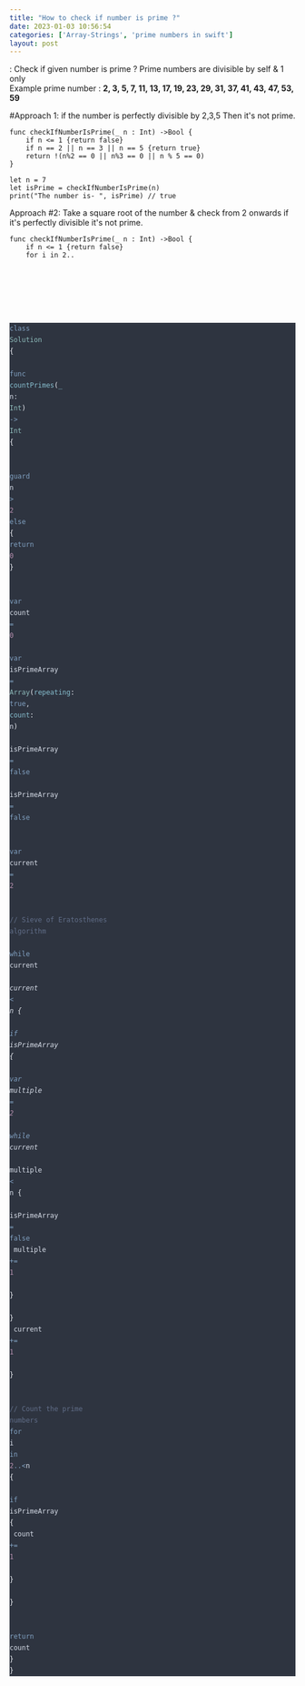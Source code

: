 ```yaml
---
title: "How to check if number is prime ?"
date: 2023-01-03 10:56:54
categories: ['Array-Strings', 'prime numbers in swift']
layout: post
---
```


<!-- wp:paragraph -->
: Check if given number is prime ? Prime numbers are divisible by self & 1 only<br>Example prime number :  <strong>2, 3, 5, 7, 11, 13, 17, 19, 23, 29, 31, 37, 41, 43, 47, 53, 59</strong>


<!-- /wp:paragraph -->

<!-- wp:paragraph -->
#Approach 1:  if the number is perfectly divisible by 2,3,5 Then it's not prime.


<!-- /wp:paragraph -->

<!-- wp:code -->
<pre class="wp-block-code"><code lang="swift" class="language-swift">func checkIfNumberIsPrime(_ n : Int) ->Bool {
    if n <= 1 {return false}
    if n == 2 || n == 3 || n == 5 {return true}
    return !(n%2 == 0 || n%3 == 0 || n % 5 == 0)
}

let n = 7
let isPrime = checkIfNumberIsPrime(n)
print("The number is- ", isPrime) // true</code></pre>
<!-- /wp:code -->

<!-- wp:paragraph -->
Approach #2: Take a square root of the number & check from 2 onwards if it's perfectly divisible it's not prime.


<!-- /wp:paragraph -->

<!-- wp:code -->
<pre class="wp-block-code"><code lang="swift" class="language-swift">func checkIfNumberIsPrime(_ n : Int) ->Bool {
    if n <= 1 {return false}
    for i in 2..<Int(sqrt(Double(n))) {
        if i%2 == 0 { return false }
    }
    return true
}</code></pre>
<!-- /wp:code -->

<!-- wp:kevinbatdorf/code-block-pro {"code":"class Solution {\n    func countPrimes(_ n: Int) -\u003e Int {\n        \n        guard n \u003e 2 else { return 0 }\n        \n        var count = 0\n        var isPrimeArray = Array(repeating: true, count: n)\n        isPrimeArray = false\n        isPrimeArray = false\n        \n        var current = 2\n        \n        // Sieve of Eratosthenes algorithm\n        while current * current \u0026lt; n {\n            if isPrimeArray {\n                var multiple = 2\n                while current * multiple \u0026lt; n {\n                    isPrimeArray = false\n                    multiple += 1\n                }\n            }\n            current += 1\n        }\n        \n        // Count the prime numbers\n        for i in 2..\u0026lt;n {\n            if isPrimeArray {\n                count += 1\n            }\n        }\n        \n        return count\n    }\n}","codeHTML":"\u003cpre class=\u0022shiki nord\u0022 style=\u0022background-color: #2e3440ff\u0022 tabindex=\u00220\u0022\u003e\u003ccode\u003e\u003cspan class=\u0022line\u0022\u003e\u003cspan style=\u0022color: #81A1C1\u0022\u003eclass\u003c/span\u003e\u003cspan style=\u0022color: #D8DEE9FF\u0022\u003e \u003c/span\u003e\u003cspan style=\u0022color: #8FBCBB\u0022\u003eSolution\u003c/span\u003e\u003cspan style=\u0022color: #D8DEE9FF\u0022\u003e \u003c/span\u003e\u003cspan style=\u0022color: #ECEFF4\u0022\u003e{\u003c/span\u003e\u003c/span\u003e\n\u003cspan class=\u0022line\u0022\u003e\u003cspan style=\u0022color: #D8DEE9FF\u0022\u003e    \u003c/span\u003e\u003cspan style=\u0022color: #81A1C1\u0022\u003efunc\u003c/span\u003e\u003cspan style=\u0022color: #D8DEE9FF\u0022\u003e \u003c/span\u003e\u003cspan style=\u0022color: #88C0D0\u0022\u003ecountPrimes\u003c/span\u003e\u003cspan style=\u0022color: #ECEFF4\u0022\u003e(\u003c/span\u003e\u003cspan style=\u0022color: #88C0D0\u0022\u003e_\u003c/span\u003e\u003cspan style=\u0022color: #D8DEE9FF\u0022\u003e \u003c/span\u003e\u003cspan style=\u0022color: #D8DEE9\u0022\u003en\u003c/span\u003e\u003cspan style=\u0022color: #D8DEE9FF\u0022\u003e: \u003c/span\u003e\u003cspan style=\u0022color: #8FBCBB\u0022\u003eInt\u003c/span\u003e\u003cspan style=\u0022color: #ECEFF4\u0022\u003e)\u003c/span\u003e\u003cspan style=\u0022color: #D8DEE9FF\u0022\u003e \u003c/span\u003e\u003cspan style=\u0022color: #81A1C1\u0022\u003e-\u0026gt;\u003c/span\u003e\u003cspan style=\u0022color: #D8DEE9FF\u0022\u003e \u003c/span\u003e\u003cspan style=\u0022color: #8FBCBB\u0022\u003eInt\u003c/span\u003e\u003cspan style=\u0022color: #D8DEE9FF\u0022\u003e \u003c/span\u003e\u003cspan style=\u0022color: #ECEFF4\u0022\u003e{\u003c/span\u003e\u003c/span\u003e\n\u003cspan class=\u0022line\u0022\u003e\u003cspan style=\u0022color: #D8DEE9FF\u0022\u003e        \u003c/span\u003e\u003c/span\u003e\n\u003cspan class=\u0022line\u0022\u003e\u003cspan style=\u0022color: #D8DEE9FF\u0022\u003e        \u003c/span\u003e\u003cspan style=\u0022color: #81A1C1\u0022\u003eguard\u003c/span\u003e\u003cspan style=\u0022color: #D8DEE9FF\u0022\u003e n \u003c/span\u003e\u003cspan style=\u0022color: #81A1C1\u0022\u003e\u0026gt;\u003c/span\u003e\u003cspan style=\u0022color: #D8DEE9FF\u0022\u003e \u003c/span\u003e\u003cspan style=\u0022color: #B48EAD\u0022\u003e2\u003c/span\u003e\u003cspan style=\u0022color: #D8DEE9FF\u0022\u003e \u003c/span\u003e\u003cspan style=\u0022color: #81A1C1\u0022\u003eelse\u003c/span\u003e\u003cspan style=\u0022color: #D8DEE9FF\u0022\u003e \u003c/span\u003e\u003cspan style=\u0022color: #ECEFF4\u0022\u003e{\u003c/span\u003e\u003cspan style=\u0022color: #D8DEE9FF\u0022\u003e \u003c/span\u003e\u003cspan style=\u0022color: #81A1C1\u0022\u003ereturn\u003c/span\u003e\u003cspan style=\u0022color: #D8DEE9FF\u0022\u003e \u003c/span\u003e\u003cspan style=\u0022color: #B48EAD\u0022\u003e0\u003c/span\u003e\u003cspan style=\u0022color: #D8DEE9FF\u0022\u003e \u003c/span\u003e\u003cspan style=\u0022color: #ECEFF4\u0022\u003e}\u003c/span\u003e\u003c/span\u003e\n\u003cspan class=\u0022line\u0022\u003e\u003cspan style=\u0022color: #D8DEE9FF\u0022\u003e        \u003c/span\u003e\u003c/span\u003e\n\u003cspan class=\u0022line\u0022\u003e\u003cspan style=\u0022color: #D8DEE9FF\u0022\u003e        \u003c/span\u003e\u003cspan style=\u0022color: #81A1C1\u0022\u003evar\u003c/span\u003e\u003cspan style=\u0022color: #D8DEE9FF\u0022\u003e count \u003c/span\u003e\u003cspan style=\u0022color: #81A1C1\u0022\u003e=\u003c/span\u003e\u003cspan style=\u0022color: #D8DEE9FF\u0022\u003e \u003c/span\u003e\u003cspan style=\u0022color: #B48EAD\u0022\u003e0\u003c/span\u003e\u003c/span\u003e\n\u003cspan class=\u0022line\u0022\u003e\u003cspan style=\u0022color: #D8DEE9FF\u0022\u003e        \u003c/span\u003e\u003cspan style=\u0022color: #81A1C1\u0022\u003evar\u003c/span\u003e\u003cspan style=\u0022color: #D8DEE9FF\u0022\u003e isPrimeArray \u003c/span\u003e\u003cspan style=\u0022color: #81A1C1\u0022\u003e=\u003c/span\u003e\u003cspan style=\u0022color: #D8DEE9FF\u0022\u003e \u003c/span\u003e\u003cspan style=\u0022color: #8FBCBB\u0022\u003eArray\u003c/span\u003e\u003cspan style=\u0022color: #ECEFF4\u0022\u003e(\u003c/span\u003e\u003cspan style=\u0022color: #88C0D0\u0022\u003erepeating\u003c/span\u003e\u003cspan style=\u0022color: #ECEFF4\u0022\u003e:\u003c/span\u003e\u003cspan style=\u0022color: #D8DEE9FF\u0022\u003e \u003c/span\u003e\u003cspan style=\u0022color: #81A1C1\u0022\u003etrue\u003c/span\u003e\u003cspan style=\u0022color: #D8DEE9FF\u0022\u003e, \u003c/span\u003e\u003cspan style=\u0022color: #88C0D0\u0022\u003ecount\u003c/span\u003e\u003cspan style=\u0022color: #ECEFF4\u0022\u003e:\u003c/span\u003e\u003cspan style=\u0022color: #D8DEE9FF\u0022\u003e n\u003c/span\u003e\u003cspan style=\u0022color: #ECEFF4\u0022\u003e)\u003c/span\u003e\u003c/span\u003e\n\u003cspan class=\u0022line\u0022\u003e\u003cspan style=\u0022color: #D8DEE9FF\u0022\u003e        isPrimeArray\u003c/span\u003e\u003cspan style=\u0022color: #ECEFF4\u0022\u003e\u003c/span\u003e\u003cspan style=\u0022color: #D8DEE9FF\u0022\u003e \u003c/span\u003e\u003cspan style=\u0022color: #81A1C1\u0022\u003e=\u003c/span\u003e\u003cspan style=\u0022color: #D8DEE9FF\u0022\u003e \u003c/span\u003e\u003cspan style=\u0022color: #81A1C1\u0022\u003efalse\u003c/span\u003e\u003c/span\u003e\n\u003cspan class=\u0022line\u0022\u003e\u003cspan style=\u0022color: #D8DEE9FF\u0022\u003e        isPrimeArray\u003c/span\u003e\u003cspan style=\u0022color: #ECEFF4\u0022\u003e\u003c/span\u003e\u003cspan style=\u0022color: #D8DEE9FF\u0022\u003e \u003c/span\u003e\u003cspan style=\u0022color: #81A1C1\u0022\u003e=\u003c/span\u003e\u003cspan style=\u0022color: #D8DEE9FF\u0022\u003e \u003c/span\u003e\u003cspan style=\u0022color: #81A1C1\u0022\u003efalse\u003c/span\u003e\u003c/span\u003e\n\u003cspan class=\u0022line\u0022\u003e\u003cspan style=\u0022color: #D8DEE9FF\u0022\u003e        \u003c/span\u003e\u003c/span\u003e\n\u003cspan class=\u0022line\u0022\u003e\u003cspan style=\u0022color: #D8DEE9FF\u0022\u003e        \u003c/span\u003e\u003cspan style=\u0022color: #81A1C1\u0022\u003evar\u003c/span\u003e\u003cspan style=\u0022color: #D8DEE9FF\u0022\u003e current \u003c/span\u003e\u003cspan style=\u0022color: #81A1C1\u0022\u003e=\u003c/span\u003e\u003cspan style=\u0022color: #D8DEE9FF\u0022\u003e \u003c/span\u003e\u003cspan style=\u0022color: #B48EAD\u0022\u003e2\u003c/span\u003e\u003c/span\u003e\n\u003cspan class=\u0022line\u0022\u003e\u003cspan style=\u0022color: #D8DEE9FF\u0022\u003e        \u003c/span\u003e\u003c/span\u003e\n\u003cspan class=\u0022line\u0022\u003e\u003cspan style=\u0022color: #ECEFF4\u0022\u003e        \u003c/span\u003e\u003cspan style=\u0022color: #616E88\u0022\u003e// Sieve of Eratosthenes algorithm\u003c/span\u003e\u003c/span\u003e\n\u003cspan class=\u0022line\u0022\u003e\u003cspan style=\u0022color: #D8DEE9FF\u0022\u003e        \u003c/span\u003e\u003cspan style=\u0022color: #81A1C1\u0022\u003ewhile\u003c/span\u003e\u003cspan style=\u0022color: #D8DEE9FF\u0022\u003e current \u003c/span\u003e\u003cspan style=\u0022color: #81A1C1\u0022\u003e*\u003c/span\u003e\u003cspan style=\u0022color: #D8DEE9FF\u0022\u003e current \u003c/span\u003e\u003cspan style=\u0022color: #81A1C1\u0022\u003e\u0026lt;\u003c/span\u003e\u003cspan style=\u0022color: #D8DEE9FF\u0022\u003e n \u003c/span\u003e\u003cspan style=\u0022color: #ECEFF4\u0022\u003e{\u003c/span\u003e\u003c/span\u003e\n\u003cspan class=\u0022line\u0022\u003e\u003cspan style=\u0022color: #D8DEE9FF\u0022\u003e            \u003c/span\u003e\u003cspan style=\u0022color: #81A1C1\u0022\u003eif\u003c/span\u003e\u003cspan style=\u0022color: #D8DEE9FF\u0022\u003e isPrimeArray\u003c/span\u003e\u003cspan style=\u0022color: #ECEFF4\u0022\u003e\u003c/span\u003e\u003cspan style=\u0022color: #D8DEE9FF\u0022\u003e \u003c/span\u003e\u003cspan style=\u0022color: #ECEFF4\u0022\u003e{\u003c/span\u003e\u003c/span\u003e\n\u003cspan class=\u0022line\u0022\u003e\u003cspan style=\u0022color: #D8DEE9FF\u0022\u003e                \u003c/span\u003e\u003cspan style=\u0022color: #81A1C1\u0022\u003evar\u003c/span\u003e\u003cspan style=\u0022color: #D8DEE9FF\u0022\u003e multiple \u003c/span\u003e\u003cspan style=\u0022color: #81A1C1\u0022\u003e=\u003c/span\u003e\u003cspan style=\u0022color: #D8DEE9FF\u0022\u003e \u003c/span\u003e\u003cspan style=\u0022color: #B48EAD\u0022\u003e2\u003c/span\u003e\u003c/span\u003e\n\u003cspan class=\u0022line\u0022\u003e\u003cspan style=\u0022color: #D8DEE9FF\u0022\u003e                \u003c/span\u003e\u003cspan style=\u0022color: #81A1C1\u0022\u003ewhile\u003c/span\u003e\u003cspan style=\u0022color: #D8DEE9FF\u0022\u003e current \u003c/span\u003e\u003cspan style=\u0022color: #81A1C1\u0022\u003e*\u003c/span\u003e\u003cspan style=\u0022color: #D8DEE9FF\u0022\u003e multiple \u003c/span\u003e\u003cspan style=\u0022color: #81A1C1\u0022\u003e\u0026lt;\u003c/span\u003e\u003cspan style=\u0022color: #D8DEE9FF\u0022\u003e n \u003c/span\u003e\u003cspan style=\u0022color: #ECEFF4\u0022\u003e{\u003c/span\u003e\u003c/span\u003e\n\u003cspan class=\u0022line\u0022\u003e\u003cspan style=\u0022color: #D8DEE9FF\u0022\u003e                    isPrimeArray\u003c/span\u003e\u003cspan style=\u0022color: #ECEFF4\u0022\u003e\u003c/span\u003e\u003cspan style=\u0022color: #D8DEE9FF\u0022\u003e \u003c/span\u003e\u003cspan style=\u0022color: #81A1C1\u0022\u003e=\u003c/span\u003e\u003cspan style=\u0022color: #D8DEE9FF\u0022\u003e \u003c/span\u003e\u003cspan style=\u0022color: #81A1C1\u0022\u003efalse\u003c/span\u003e\u003c/span\u003e\n\u003cspan class=\u0022line\u0022\u003e\u003cspan style=\u0022color: #D8DEE9FF\u0022\u003e                    multiple \u003c/span\u003e\u003cspan style=\u0022color: #81A1C1\u0022\u003e+=\u003c/span\u003e\u003cspan style=\u0022color: #D8DEE9FF\u0022\u003e \u003c/span\u003e\u003cspan style=\u0022color: #B48EAD\u0022\u003e1\u003c/span\u003e\u003c/span\u003e\n\u003cspan class=\u0022line\u0022\u003e\u003cspan style=\u0022color: #D8DEE9FF\u0022\u003e                \u003c/span\u003e\u003cspan style=\u0022color: #ECEFF4\u0022\u003e}\u003c/span\u003e\u003c/span\u003e\n\u003cspan class=\u0022line\u0022\u003e\u003cspan style=\u0022color: #D8DEE9FF\u0022\u003e            \u003c/span\u003e\u003cspan style=\u0022color: #ECEFF4\u0022\u003e}\u003c/span\u003e\u003c/span\u003e\n\u003cspan class=\u0022line\u0022\u003e\u003cspan style=\u0022color: #D8DEE9FF\u0022\u003e            current \u003c/span\u003e\u003cspan style=\u0022color: #81A1C1\u0022\u003e+=\u003c/span\u003e\u003cspan style=\u0022color: #D8DEE9FF\u0022\u003e \u003c/span\u003e\u003cspan style=\u0022color: #B48EAD\u0022\u003e1\u003c/span\u003e\u003c/span\u003e\n\u003cspan class=\u0022line\u0022\u003e\u003cspan style=\u0022color: #D8DEE9FF\u0022\u003e        \u003c/span\u003e\u003cspan style=\u0022color: #ECEFF4\u0022\u003e}\u003c/span\u003e\u003c/span\u003e\n\u003cspan class=\u0022line\u0022\u003e\u003cspan style=\u0022color: #D8DEE9FF\u0022\u003e        \u003c/span\u003e\u003c/span\u003e\n\u003cspan class=\u0022line\u0022\u003e\u003cspan style=\u0022color: #ECEFF4\u0022\u003e        \u003c/span\u003e\u003cspan style=\u0022color: #616E88\u0022\u003e// Count the prime numbers\u003c/span\u003e\u003c/span\u003e\n\u003cspan class=\u0022line\u0022\u003e\u003cspan style=\u0022color: #D8DEE9FF\u0022\u003e        \u003c/span\u003e\u003cspan style=\u0022color: #81A1C1\u0022\u003efor\u003c/span\u003e\u003cspan style=\u0022color: #D8DEE9FF\u0022\u003e i \u003c/span\u003e\u003cspan style=\u0022color: #81A1C1\u0022\u003ein\u003c/span\u003e\u003cspan style=\u0022color: #D8DEE9FF\u0022\u003e \u003c/span\u003e\u003cspan style=\u0022color: #B48EAD\u0022\u003e2\u003c/span\u003e\u003cspan style=\u0022color: #81A1C1\u0022\u003e..\u0026lt;\u003c/span\u003e\u003cspan style=\u0022color: #D8DEE9FF\u0022\u003en \u003c/span\u003e\u003cspan style=\u0022color: #ECEFF4\u0022\u003e{\u003c/span\u003e\u003c/span\u003e\n\u003cspan class=\u0022line\u0022\u003e\u003cspan style=\u0022color: #D8DEE9FF\u0022\u003e            \u003c/span\u003e\u003cspan style=\u0022color: #81A1C1\u0022\u003eif\u003c/span\u003e\u003cspan style=\u0022color: #D8DEE9FF\u0022\u003e isPrimeArray\u003c/span\u003e\u003cspan style=\u0022color: #ECEFF4\u0022\u003e\u003c/span\u003e\u003cspan style=\u0022color: #D8DEE9FF\u0022\u003e \u003c/span\u003e\u003cspan style=\u0022color: #ECEFF4\u0022\u003e{\u003c/span\u003e\u003c/span\u003e\n\u003cspan class=\u0022line\u0022\u003e\u003cspan style=\u0022color: #D8DEE9FF\u0022\u003e                count \u003c/span\u003e\u003cspan style=\u0022color: #81A1C1\u0022\u003e+=\u003c/span\u003e\u003cspan style=\u0022color: #D8DEE9FF\u0022\u003e \u003c/span\u003e\u003cspan style=\u0022color: #B48EAD\u0022\u003e1\u003c/span\u003e\u003c/span\u003e\n\u003cspan class=\u0022line\u0022\u003e\u003cspan style=\u0022color: #D8DEE9FF\u0022\u003e            \u003c/span\u003e\u003cspan style=\u0022color: #ECEFF4\u0022\u003e}\u003c/span\u003e\u003c/span\u003e\n\u003cspan class=\u0022line\u0022\u003e\u003cspan style=\u0022color: #D8DEE9FF\u0022\u003e        \u003c/span\u003e\u003cspan style=\u0022color: #ECEFF4\u0022\u003e}\u003c/span\u003e\u003c/span\u003e\n\u003cspan class=\u0022line\u0022\u003e\u003cspan style=\u0022color: #D8DEE9FF\u0022\u003e        \u003c/span\u003e\u003c/span\u003e\n\u003cspan class=\u0022line\u0022\u003e\u003cspan style=\u0022color: #D8DEE9FF\u0022\u003e        \u003c/span\u003e\u003cspan style=\u0022color: #81A1C1\u0022\u003ereturn\u003c/span\u003e\u003cspan style=\u0022color: #D8DEE9FF\u0022\u003e count\u003c/span\u003e\u003c/span\u003e\n\u003cspan class=\u0022line\u0022\u003e\u003cspan style=\u0022color: #D8DEE9FF\u0022\u003e    \u003c/span\u003e\u003cspan style=\u0022color: #ECEFF4\u0022\u003e}\u003c/span\u003e\u003c/span\u003e\n\u003cspan class=\u0022line\u0022\u003e\u003cspan style=\u0022color: #ECEFF4\u0022\u003e}\u003c/span\u003e\u003c/span\u003e\u003c/code\u003e\u003c/pre\u003e","language":"swift","theme":"nord","bgColor":"#2e3440ff","textColor":"#d8dee9ff","fontSize":".875rem","fontFamily":"Code-Pro-JetBrains-Mono","lineHeight":"1.25rem","clampFonts":false,"lineNumbers":false,"headerType":"none","disablePadding":false,"footerType":"none","enableMaxHeight":false,"seeMoreType":"","seeMoreString":"","seeMoreAfterLine":"","seeMoreTransition":false,"highlightingHover":false,"lineHighlightColor":"rgba(201, 218, 248, 0.2)","copyButton":true,"copyButtonType":"heroicons","useTabs":false} -->
<div class="wp-block-kevinbatdorf-code-block-pro" data-code-block-pro-font-family="Code-Pro-JetBrains-Mono" style="font-size:.875rem;font-family:Code-Pro-JetBrains-Mono,ui-monospace,SFMono-Regular,Menlo,Monaco,Consolas,monospace;line-height:1.25rem;--cbp-tab-width:2;tab-size:var(--cbp-tab-width, 2)"><span role="button" tabindex="0" data-code="class Solution {
    func countPrimes(_ n: Int) -> Int {
        
        guard n > 2 else { return 0 }
        
        var count = 0
        var isPrimeArray = Array(repeating: true, count: n)
        isPrimeArray = false
        isPrimeArray = false
        
        var current = 2
        
        // Sieve of Eratosthenes algorithm
        while current * current < n {
            if isPrimeArray {
                var multiple = 2
                while current * multiple < n {
                    isPrimeArray = false
                    multiple += 1
                }
            }
            current += 1
        }
        
        // Count the prime numbers
        for i in 2..<n {
            if isPrimeArray {
                count += 1
            }
        }
        
        return count
    }
}" style="color:#d8dee9ff;display:none" aria-label="Copy" class="code-block-pro-copy-button"><svg xmlns="http://www.w3.org/2000/svg" style="width:24px;height:24px" fill="none" viewBox="0 0 24 24" stroke="currentColor" stroke-width="2"><path class="with-check" stroke-linecap="round" stroke-linejoin="round" d="M9 5H7a2 2 0 00-2 2v12a2 2 0 002 2h10a2 2 0 002-2V7a2 2 0 00-2-2h-2M9 5a2 2 0 002 2h2a2 2 0 002-2M9 5a2 2 0 012-2h2a2 2 0 012 2m-6 9l2 2 4-4"></path><path class="without-check" stroke-linecap="round" stroke-linejoin="round" d="M9 5H7a2 2 0 00-2 2v12a2 2 0 002 2h10a2 2 0 002-2V7a2 2 0 00-2-2h-2M9 5a2 2 0 002 2h2a2 2 0 002-2M9 5a2 2 0 012-2h2a2 2 0 012 2"></path></svg></span><pre class="shiki nord" style="background-color: #2e3440ff" tabindex="0"><code><span class="line"><span style="color: #81A1C1">class</span><span style="color: #D8DEE9FF"> </span><span style="color: #8FBCBB">Solution</span><span style="color: #D8DEE9FF"> </span><span style="color: #ECEFF4">{</span></span>
<span class="line"><span style="color: #D8DEE9FF">    </span><span style="color: #81A1C1">func</span><span style="color: #D8DEE9FF"> </span><span style="color: #88C0D0">countPrimes</span><span style="color: #ECEFF4">(</span><span style="color: #88C0D0">_</span><span style="color: #D8DEE9FF"> </span><span style="color: #D8DEE9">n</span><span style="color: #D8DEE9FF">: </span><span style="color: #8FBCBB">Int</span><span style="color: #ECEFF4">)</span><span style="color: #D8DEE9FF"> </span><span style="color: #81A1C1">-></span><span style="color: #D8DEE9FF"> </span><span style="color: #8FBCBB">Int</span><span style="color: #D8DEE9FF"> </span><span style="color: #ECEFF4">{</span></span>
<span class="line"><span style="color: #D8DEE9FF">        </span></span>
<span class="line"><span style="color: #D8DEE9FF">        </span><span style="color: #81A1C1">guard</span><span style="color: #D8DEE9FF"> n </span><span style="color: #81A1C1">></span><span style="color: #D8DEE9FF"> </span><span style="color: #B48EAD">2</span><span style="color: #D8DEE9FF"> </span><span style="color: #81A1C1">else</span><span style="color: #D8DEE9FF"> </span><span style="color: #ECEFF4">{</span><span style="color: #D8DEE9FF"> </span><span style="color: #81A1C1">return</span><span style="color: #D8DEE9FF"> </span><span style="color: #B48EAD">0</span><span style="color: #D8DEE9FF"> </span><span style="color: #ECEFF4">}</span></span>
<span class="line"><span style="color: #D8DEE9FF">        </span></span>
<span class="line"><span style="color: #D8DEE9FF">        </span><span style="color: #81A1C1">var</span><span style="color: #D8DEE9FF"> count </span><span style="color: #81A1C1">=</span><span style="color: #D8DEE9FF"> </span><span style="color: #B48EAD">0</span></span>
<span class="line"><span style="color: #D8DEE9FF">        </span><span style="color: #81A1C1">var</span><span style="color: #D8DEE9FF"> isPrimeArray </span><span style="color: #81A1C1">=</span><span style="color: #D8DEE9FF"> </span><span style="color: #8FBCBB">Array</span><span style="color: #ECEFF4">(</span><span style="color: #88C0D0">repeating</span><span style="color: #ECEFF4">:</span><span style="color: #D8DEE9FF"> </span><span style="color: #81A1C1">true</span><span style="color: #D8DEE9FF">, </span><span style="color: #88C0D0">count</span><span style="color: #ECEFF4">:</span><span style="color: #D8DEE9FF"> n</span><span style="color: #ECEFF4">)</span></span>
<span class="line"><span style="color: #D8DEE9FF">        isPrimeArray</span><span style="color: #ECEFF4"></span><span style="color: #D8DEE9FF"> </span><span style="color: #81A1C1">=</span><span style="color: #D8DEE9FF"> </span><span style="color: #81A1C1">false</span></span>
<span class="line"><span style="color: #D8DEE9FF">        isPrimeArray</span><span style="color: #ECEFF4"></span><span style="color: #D8DEE9FF"> </span><span style="color: #81A1C1">=</span><span style="color: #D8DEE9FF"> </span><span style="color: #81A1C1">false</span></span>
<span class="line"><span style="color: #D8DEE9FF">        </span></span>
<span class="line"><span style="color: #D8DEE9FF">        </span><span style="color: #81A1C1">var</span><span style="color: #D8DEE9FF"> current </span><span style="color: #81A1C1">=</span><span style="color: #D8DEE9FF"> </span><span style="color: #B48EAD">2</span></span>
<span class="line"><span style="color: #D8DEE9FF">        </span></span>
<span class="line"><span style="color: #ECEFF4">        </span><span style="color: #616E88">// Sieve of Eratosthenes algorithm</span></span>
<span class="line"><span style="color: #D8DEE9FF">        </span><span style="color: #81A1C1">while</span><span style="color: #D8DEE9FF"> current </span><span style="color: #81A1C1">*</span><span style="color: #D8DEE9FF"> current </span><span style="color: #81A1C1"><</span><span style="color: #D8DEE9FF"> n </span><span style="color: #ECEFF4">{</span></span>
<span class="line"><span style="color: #D8DEE9FF">            </span><span style="color: #81A1C1">if</span><span style="color: #D8DEE9FF"> isPrimeArray</span><span style="color: #ECEFF4"></span><span style="color: #D8DEE9FF"> </span><span style="color: #ECEFF4">{</span></span>
<span class="line"><span style="color: #D8DEE9FF">                </span><span style="color: #81A1C1">var</span><span style="color: #D8DEE9FF"> multiple </span><span style="color: #81A1C1">=</span><span style="color: #D8DEE9FF"> </span><span style="color: #B48EAD">2</span></span>
<span class="line"><span style="color: #D8DEE9FF">                </span><span style="color: #81A1C1">while</span><span style="color: #D8DEE9FF"> current </span><span style="color: #81A1C1">*</span><span style="color: #D8DEE9FF"> multiple </span><span style="color: #81A1C1"><</span><span style="color: #D8DEE9FF"> n </span><span style="color: #ECEFF4">{</span></span>
<span class="line"><span style="color: #D8DEE9FF">                    isPrimeArray</span><span style="color: #ECEFF4"></span><span style="color: #D8DEE9FF"> </span><span style="color: #81A1C1">=</span><span style="color: #D8DEE9FF"> </span><span style="color: #81A1C1">false</span></span>
<span class="line"><span style="color: #D8DEE9FF">                    multiple </span><span style="color: #81A1C1">+=</span><span style="color: #D8DEE9FF"> </span><span style="color: #B48EAD">1</span></span>
<span class="line"><span style="color: #D8DEE9FF">                </span><span style="color: #ECEFF4">}</span></span>
<span class="line"><span style="color: #D8DEE9FF">            </span><span style="color: #ECEFF4">}</span></span>
<span class="line"><span style="color: #D8DEE9FF">            current </span><span style="color: #81A1C1">+=</span><span style="color: #D8DEE9FF"> </span><span style="color: #B48EAD">1</span></span>
<span class="line"><span style="color: #D8DEE9FF">        </span><span style="color: #ECEFF4">}</span></span>
<span class="line"><span style="color: #D8DEE9FF">        </span></span>
<span class="line"><span style="color: #ECEFF4">        </span><span style="color: #616E88">// Count the prime numbers</span></span>
<span class="line"><span style="color: #D8DEE9FF">        </span><span style="color: #81A1C1">for</span><span style="color: #D8DEE9FF"> i </span><span style="color: #81A1C1">in</span><span style="color: #D8DEE9FF"> </span><span style="color: #B48EAD">2</span><span style="color: #81A1C1">..<</span><span style="color: #D8DEE9FF">n </span><span style="color: #ECEFF4">{</span></span>
<span class="line"><span style="color: #D8DEE9FF">            </span><span style="color: #81A1C1">if</span><span style="color: #D8DEE9FF"> isPrimeArray</span><span style="color: #ECEFF4"></span><span style="color: #D8DEE9FF"> </span><span style="color: #ECEFF4">{</span></span>
<span class="line"><span style="color: #D8DEE9FF">                count </span><span style="color: #81A1C1">+=</span><span style="color: #D8DEE9FF"> </span><span style="color: #B48EAD">1</span></span>
<span class="line"><span style="color: #D8DEE9FF">            </span><span style="color: #ECEFF4">}</span></span>
<span class="line"><span style="color: #D8DEE9FF">        </span><span style="color: #ECEFF4">}</span></span>
<span class="line"><span style="color: #D8DEE9FF">        </span></span>
<span class="line"><span style="color: #D8DEE9FF">        </span><span style="color: #81A1C1">return</span><span style="color: #D8DEE9FF"> count</span></span>
<span class="line"><span style="color: #D8DEE9FF">    </span><span style="color: #ECEFF4">}</span></span>
<span class="line"><span style="color: #ECEFF4">}</span></span></code></pre></div>
<!-- /wp:kevinbatdorf/code-block-pro -->